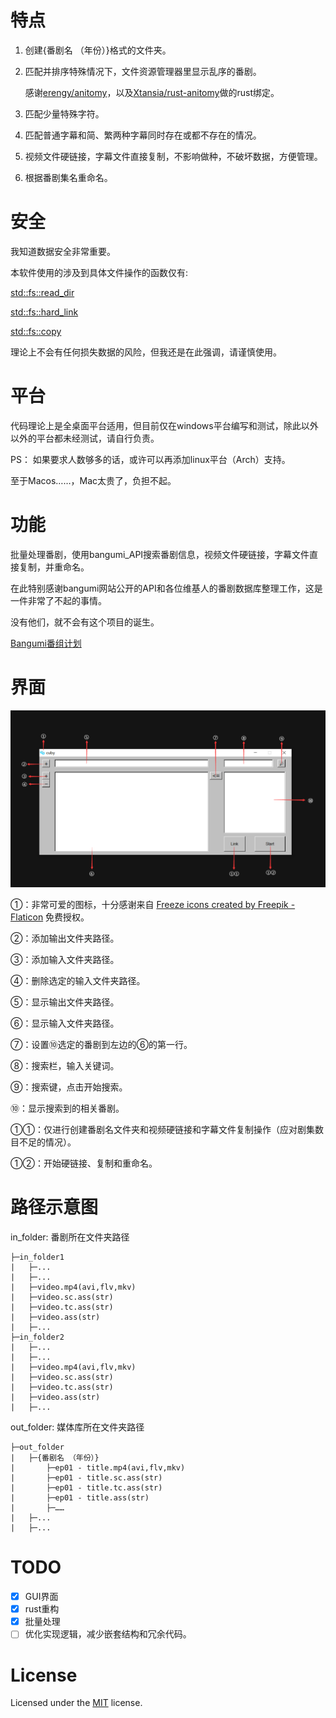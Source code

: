 # 特点

1. 创建{番剧名 （年份）}格式的文件夹。
2. 匹配并排序特殊情况下，文件资源管理器里显示乱序的番剧。
    
    感谢[erengy/anitomy](https://github.com/erengy/anitomy)，以及[Xtansia/rust-anitomy](https://github.com/Xtansia/rust-anitomy)做的rust绑定。
3. 匹配少量特殊字符。
4. 匹配普通字幕和简、繁两种字幕同时存在或都不存在的情况。
5. 视频文件硬链接，字幕文件直接复制，不影响做种，不破坏数据，方便管理。
6. 根据番剧集名重命名。

# 安全

我知道数据安全非常重要。

本软件使用的涉及到具体文件操作的函数仅有:

[std::fs::read_dir](https://doc.rust-lang.org/stable/std/fs/fn.read_dir.html)

[std::fs::hard_link](https://doc.rust-lang.org/stable/std/fs/fn.hard_link.html)

[std::fs::copy](https://doc.rust-lang.org/stable/std/fs/fn.copy.html)

理论上不会有任何损失数据的风险，但我还是在此强调，请谨慎使用。

# 平台

代码理论上是全桌面平台适用，但目前仅在windows平台编写和测试，除此以外以外的平台都未经测试，请自行负责。

PS：
如果要求人数够多的话，或许可以再添加linux平台（Arch）支持。

至于Macos……，Mac太贵了，负担不起。

# 功能

批量处理番剧，使用bangumi_API搜索番剧信息，视频文件硬链接，字幕文件直接复制，并重命名。

在此特别感谢bangumi网站公开的API和各位维基人的番剧数据库整理工作，这是一件非常了不起的事情。

没有他们，就不会有这个项目的诞生。

[Bangumi番组计划](https://bangumi.tv/)

# 界面

![GUI](images/GUI.png)

①：非常可爱的图标，十分感谢来自
<a href="https://www.flaticon.com/free-icons/freeze" title="freeze icons">Freeze icons created by Freepik - Flaticon</a>
免费授权。

②：添加输出文件夹路径。

③：添加输入文件夹路径。

④：删除选定的输入文件夹路径。

⑤：显示输出文件夹路径。

⑥：显示输入文件夹路径。

⑦：设置⑩选定的番剧到左边的⑥的第一行。

⑧：搜索栏，输入关键词。

⑨：搜索键，点击开始搜索。

⑩：显示搜索到的相关番剧。

①①：仅进行创建番剧名文件夹和视频硬链接和字幕文件复制操作（应对剧集数目不足的情况）。

①②：开始硬链接、复制和重命名。

# 路径示意图

in_folder:  番剧所在文件夹路径
```
├─in_folder1  
|   ├─...  
|   ├─...  
|   ├─video.mp4(avi,flv,mkv)   
|   ├─video.sc.ass(str)
|   ├─video.tc.ass(str)
|   ├─video.ass(str)
|   ├─...
├─in_folder2  
|   ├─...  
|   ├─...  
|   ├─video.mp4(avi,flv,mkv)   
|   ├─video.sc.ass(str)
|   ├─video.tc.ass(str)
|   ├─video.ass(str)
|   ├─...
```
out_folder: 媒体库所在文件夹路径
```
├─out_folder    
|   ├─{番剧名 （年份）}  
|       ├─ep01 - title.mp4(avi,flv,mkv)     
|       ├─ep01 - title.sc.ass(str)
|       ├─ep01 - title.tc.ass(str) 
|       ├─ep01 - title.ass(str)
|       ├─……
|   ├─...  
|   ├─...
```

# TODO

- [x] GUI界面
- [x] rust重构
- [x] 批量处理
- [ ] 优化实现逻辑，减少嵌套结构和冗余代码。

# License

Licensed under the [MIT](LICENSE) license.